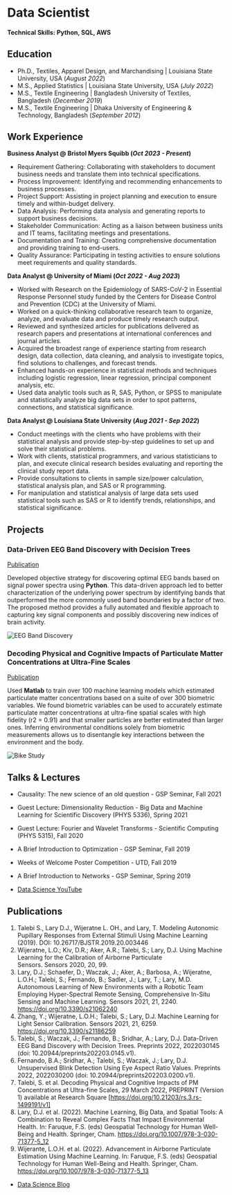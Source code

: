 # Data Scientist

#### Technical Skills: Python, SQL, AWS

## Education
- Ph.D., Textiles, Apparel Design, and Marchandising | Louisiana State University, USA (_August 2022_)								       		
- M.S., Applied Statistics	| Louisiana State University, USA (_July 2022_)
- M.S., Textile Engineering	| Bangladesh University of Textiles, Bangladesh (_December 2019_)	 		        		
- M.S., Textile Engineering	| Dhaka University of Engineering & Technology, Bangladesh (_September 2012_)	 		 

## Work Experience
**Business Analyst @ Bristol Myers Squibb (_Oct 2023 - Present_)**
- Requirement Gathering: Collaborating with stakeholders to document business needs and translate them into technical specifications.
- Process Improvement: Identifying and recommending enhancements to business processes.
- Project Support: Assisting in project planning and execution to ensure timely and within-budget delivery.
- Data Analysis: Performing data analysis and generating reports to support business decisions.
- Stakeholder Communication: Acting as a liaison between business units and IT teams, facilitating meetings and presentations.
- Documentation and Training: Creating comprehensive documentation and providing training to end-users.
- Quality Assurance: Participating in testing activities to ensure solutions meet requirements and quality standards.

**Data Analyst @ University of Miami (_Oct 2022 - Aug 2023_)**
- Worked with Research on the Epidemiology of SARS-CoV-2 in Essential Response Personnel study funded by the Centers for Disease Control and Prevention (CDC) at the University of Miami.
- Worked on a quick-thinking collaborative research team to organize, analyze, and evaluate data and produce timely research output.
- Reviewed and synthesized articles for publications delivered as research papers and presentations at international conferences and journal articles.
- Acquired the broadest range of experience starting from research design, data collection, data cleaning, and analysis to investigate topics, find solutions to challenges, and forecast trends.
- Enhanced hands-on experience in statistical methods and techniques including logistic regression, linear regression, principal component analysis, etc.
- Used data analytic tools such as R, SAS, Python, or SPSS to manipulate and statistically analyze big data sets in order to spot patterns, connections, and statistical significance.

**Data Analyst @ Louisiana State University (_Aug 2021 - Sep 2022_)**
- Conduct meetings with the clients who have problems with their statistical analysis and provide step-by-step guidelines to set up and solve their statistical problems.
- Work with clients, statistical programmers, and various statisticians to plan, and execute clinical research besides evaluating and reporting the clinical study report data.
- Provide consultations to clients in sample size/power calculation, statistical analysis plan, and SAS or R programming.
- For manipulation and statistical analysis of large data sets used statistical tools such as SAS or R to identify trends, relationships, and statistical significance.

## Projects
### Data-Driven EEG Band Discovery with Decision Trees
[Publication](https://www.mdpi.com/1424-8220/22/8/3048)

Developed objective strategy for discovering optimal EEG bands based on signal power spectra using **Python**. This data-driven approach led to better characterization of the underlying power spectrum by identifying bands that outperformed the more commonly used band boundaries by a factor of two. The proposed method provides a fully automated and flexible approach to capturing key signal components and possibly discovering new indices of brain activity.

![EEG Band Discovery](/assets/img/eeg_band_discovery.jpeg)

### Decoding Physical and Cognitive Impacts of Particulate Matter Concentrations at Ultra-Fine Scales
[Publication](https://www.mdpi.com/1424-8220/22/11/4240)

Used **Matlab** to train over 100 machine learning models which estimated particulate matter concentrations based on a suite of over 300 biometric variables. We found biometric variables can be used to accurately estimate particulate matter concentrations at ultra-fine spatial scales with high fidelity (r2 = 0.91) and that smaller particles are better estimated than larger ones. Inferring environmental conditions solely from biometric measurements allows us to disentangle key interactions between the environment and the body.

![Bike Study](/assets/img/bike_study.jpeg)

## Talks & Lectures
- Causality: The new science of an old question - GSP Seminar, Fall 2021
- Guest Lecture: Dimensionality Reduction - Big Data and Machine Learning for Scientific Discovery (PHYS 5336), Spring 2021
- Guest Lecture: Fourier and Wavelet Transforms - Scientific Computing (PHYS 5315), Fall 2020
- A Brief Introduction to Optimization - GSP Seminar, Fall 2019
- Weeks of Welcome Poster Competition - UTD, Fall 2019
- A Brief Introduction to Networks - GSP Seminar, Spring 2019

- [Data Science YouTube](https://www.youtube.com/channel/UCa9gErQ9AE5jT2DZLjXBIdA)

## Publications
1. Talebi S., Lary D.J., Wijeratne L. OH., and Lary, T. Modeling Autonomic Pupillary Responses from External Stimuli Using Machine Learning (2019). DOI: 10.26717/BJSTR.2019.20.003446
2. Wijeratne, L.O.; Kiv, D.R.; Aker, A.R.; Talebi, S.; Lary, D.J. Using Machine Learning for the Calibration of Airborne Particulate Sensors. Sensors 2020, 20, 99.
3. Lary, D.J.; Schaefer, D.; Waczak, J.; Aker, A.; Barbosa, A.; Wijeratne, L.O.H.; Talebi, S.; Fernando, B.; Sadler, J.; Lary, T.; Lary, M.D. Autonomous Learning of New Environments with a Robotic Team Employing Hyper-Spectral Remote Sensing, Comprehensive In-Situ Sensing and Machine Learning. Sensors 2021, 21, 2240. https://doi.org/10.3390/s21062240
4. Zhang, Y.; Wijeratne, L.O.H.; Talebi, S.; Lary, D.J. Machine Learning for Light Sensor Calibration. Sensors 2021, 21, 6259. https://doi.org/10.3390/s21186259
5. Talebi, S.; Waczak, J.; Fernando, B.; Sridhar, A.; Lary, D.J. Data-Driven EEG Band Discovery with Decision Trees. Preprints 2022, 2022030145 (doi: 10.20944/preprints202203.0145.v1).
6. Fernando, B.A.; Sridhar, A.; Talebi, S.; Waczak, J.; Lary, D.J. Unsupervised Blink Detection Using Eye Aspect Ratio Values. Preprints 2022, 2022030200 (doi: 10.20944/preprints202203.0200.v1).
7. Talebi, S. et al. Decoding Physical and Cognitive Impacts of PM Concentrations at Ultra-fine Scales, 29 March 2022, PREPRINT (Version 1) available at Research Square [https://doi.org/10.21203/rs.3.rs-1499191/v1]
8. Lary, D.J. et al. (2022). Machine Learning, Big Data, and Spatial Tools: A Combination to Reveal Complex Facts That Impact Environmental Health. In: Faruque, F.S. (eds) Geospatial Technology for Human Well-Being and Health. Springer, Cham. https://doi.org/10.1007/978-3-030-71377-5_12
9. Wijerante, L.O.H. et al. (2022). Advancement in Airborne Particulate Estimation Using Machine Learning. In: Faruque, F.S. (eds) Geospatial Technology for Human Well-Being and Health. Springer, Cham. https://doi.org/10.1007/978-3-030-71377-5_13

- [Data Science Blog](https://medium.com/@shawhin)
